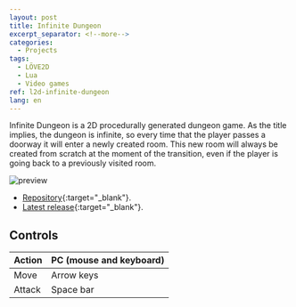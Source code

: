 ```yaml
---
layout: post
title: Infinite Dungeon
excerpt_separator: <!--more-->
categories:
  - Projects
tags:
  - LÖVE2D
  - Lua
  - Video games
ref: l2d-infinite-dungeon
lang: en
---
```


Infinite Dungeon is a 2D procedurally generated dungeon game.
As the title implies, the dungeon is infinite, so every time that the player passes a doorway it will enter a newly created room. 
This new room will always be created from scratch at the moment of the transition, even if the player is going back to a previously visited room.

<!--more-->

![preview](https://raw.githubusercontent.com/azarrias/l2d-infinite-dungeon/master/preview.gif "Preview animated gif")

* [Repository](https://github.com/azarrias/l2d-infinite-dungeon){:target="_blank"}.
* [Latest release](https://github.com/azarrias/l2d-infinite-dungeon/releases/latest){:target="_blank"}.

## Controls

Action | PC (mouse and keyboard) 
------ | ----------------------- 
Move   | Arrow keys              
Attack | Space bar               
